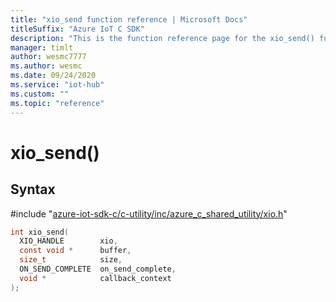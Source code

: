 ```yaml
---                             
title: "xio_send function reference | Microsoft Docs" 
titleSuffix: "Azure IoT C SDK"            
description: "This is the function reference page for the xio_send() function in the Azure IoT C SDK. This SDK is used with Azure IoT Hub and Azure IoT Hub Device Provisioning Service"            
manager: timlt                 
author: wesmc7777              
ms.author: wesmc               
ms.date: 09/24/2020                    
ms.service: "iot-hub"             
ms.custom: ""                
ms.topic: "reference"        
---                            
```


# xio_send()

## Syntax

\#include "[azure-iot-sdk-c/c-utility/inc/azure_c_shared_utility/xio.h](../xio-h.md)"  
```C
int xio_send(
  XIO_HANDLE        xio,
  const void *      buffer,
  size_t            size,
  ON_SEND_COMPLETE  on_send_complete,
  void *            callback_context
);
```

